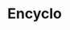 ---
layout: encyclo_index
title: Encyclo
permalink: /encyclo/
bgimgheader: true
intro: Adding sketching to the design process is a great way to amplify software and hardware tools. Sketching provides a unique space that can help you think differently, generate a variety of ideas quickly, explore alternatives with less risk, and encourage constructive discussions with colleagues and clients.
---